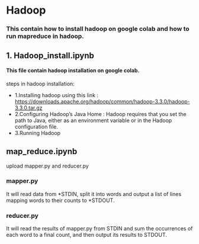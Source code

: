 # Hadoop
### This contain how to install hadoop on google colab and how to run mapreduce in hadoop.

## 1. Hadoop_install.ipynb
#### This file contain hadoop installation on google colab.
steps in hadoop installation:
* 1.Installing hadoop using this link : https://downloads.apache.org/hadoop/common/hadoop-3.3.0/hadoop-3.3.0.tar.gz
* 2.Configuring Hadoop’s Java Home : Hadoop requires that you set the path to Java, either as an environment variable or in the Hadoop configuration file.
* 3.Running Hadoop
## map_reduce.ipynb
upload mapper.py and reducer.py 
   ### mapper.py
   It will read data from *STDIN, split it into words and output a list of lines mapping words to their counts to *STDOUT.

   ### reducer.py
   It will read the results of mapper.py from STDIN  and sum the occurrences of each word to a final count, and then output its results to STDOUT.
